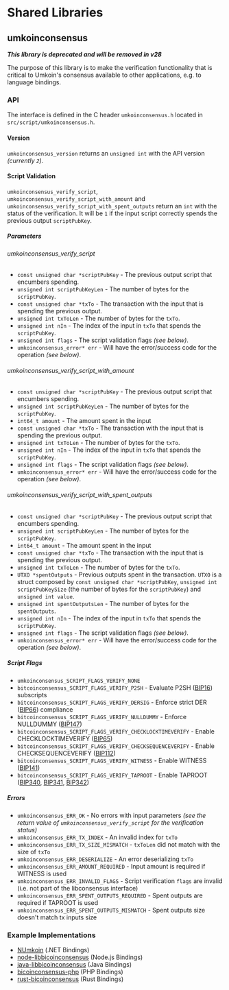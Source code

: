 Shared Libraries
================

## umkoinconsensus
***This library is deprecated and will be removed in v28***

The purpose of this library is to make the verification functionality that is critical to Umkoin's consensus available to other applications, e.g. to language bindings.

### API

The interface is defined in the C header `umkoinconsensus.h` located in `src/script/umkoinconsensus.h`.

#### Version

`umkoinconsensus_version` returns an `unsigned int` with the API version *(currently `2`)*.

#### Script Validation

`umkoinconsensus_verify_script`, `umkoinconsensus_verify_script_with_amount` and `umkoinconsensus_verify_script_with_spent_outputs` return an `int` with the status of the verification. It will be `1` if the input script correctly spends the previous output `scriptPubKey`.

##### Parameters
###### umkoinconsensus_verify_script
- `const unsigned char *scriptPubKey` - The previous output script that encumbers spending.
- `unsigned int scriptPubKeyLen` - The number of bytes for the `scriptPubKey`.
- `const unsigned char *txTo` - The transaction with the input that is spending the previous output.
- `unsigned int txToLen` - The number of bytes for the `txTo`.
- `unsigned int nIn` - The index of the input in `txTo` that spends the `scriptPubKey`.
- `unsigned int flags` - The script validation flags *(see below)*.
- `umkoinconsensus_error* err` - Will have the error/success code for the operation *(see below)*.

###### umkoinconsensus_verify_script_with_amount
- `const unsigned char *scriptPubKey` - The previous output script that encumbers spending.
- `unsigned int scriptPubKeyLen` - The number of bytes for the `scriptPubKey`.
- `int64_t amount` - The amount spent in the input
- `const unsigned char *txTo` - The transaction with the input that is spending the previous output.
- `unsigned int txToLen` - The number of bytes for the `txTo`.
- `unsigned int nIn` - The index of the input in `txTo` that spends the `scriptPubKey`.
- `unsigned int flags` - The script validation flags *(see below)*.
- `umkoinconsensus_error* err` - Will have the error/success code for the operation *(see below)*.

###### umkoinconsensus_verify_script_with_spent_outputs
- `const unsigned char *scriptPubKey` - The previous output script that encumbers spending.
- `unsigned int scriptPubKeyLen` - The number of bytes for the `scriptPubKey`.
- `int64_t amount` - The amount spent in the input
- `const unsigned char *txTo` - The transaction with the input that is spending the previous output.
- `unsigned int txToLen` - The number of bytes for the `txTo`.
- `UTXO *spentOutputs` - Previous outputs spent in the transaction. `UTXO` is a struct composed by `const unsigned char *scriptPubKey`, `unsigned int scriptPubKeySize` (the number of bytes for the `scriptPubKey`) and `unsigned int value`.
- `unsigned int spentOutputsLen` - The number of bytes for the `spentOutputs`.
- `unsigned int nIn` - The index of the input in `txTo` that spends the `scriptPubKey`.
- `unsigned int flags` - The script validation flags *(see below)*.
- `umkoinconsensus_error* err` - Will have the error/success code for the operation *(see below)*.

##### Script Flags
- `umkoinconsensus_SCRIPT_FLAGS_VERIFY_NONE`
- `bitcoinconsensus_SCRIPT_FLAGS_VERIFY_P2SH` - Evaluate P2SH ([BIP16](https://github.com/bitcoin/bips/blob/master/bip-0016.mediawiki)) subscripts
- `bitcoinconsensus_SCRIPT_FLAGS_VERIFY_DERSIG` - Enforce strict DER ([BIP66](https://github.com/bitcoin/bips/blob/master/bip-0066.mediawiki)) compliance
- `bitcoinconsensus_SCRIPT_FLAGS_VERIFY_NULLDUMMY` - Enforce NULLDUMMY ([BIP147](https://github.com/bitcoin/bips/blob/master/bip-0147.mediawiki))
- `bitcoinconsensus_SCRIPT_FLAGS_VERIFY_CHECKLOCKTIMEVERIFY` - Enable CHECKLOCKTIMEVERIFY ([BIP65](https://github.com/bitcoin/bips/blob/master/bip-0065.mediawiki))
- `bitcoinconsensus_SCRIPT_FLAGS_VERIFY_CHECKSEQUENCEVERIFY` - Enable CHECKSEQUENCEVERIFY ([BIP112](https://github.com/bitcoin/bips/blob/master/bip-0112.mediawiki))
- `bitcoinconsensus_SCRIPT_FLAGS_VERIFY_WITNESS` - Enable WITNESS ([BIP141](https://github.com/bitcoin/bips/blob/master/bip-0141.mediawiki))
- `bitcoinconsensus_SCRIPT_FLAGS_VERIFY_TAPROOT` - Enable TAPROOT ([BIP340](https://github.com/bitcoin/bips/blob/master/bip-0340.mediawiki), [BIP341](https://github.com/bitcoin/bips/blob/master/bip-0341.mediawiki), [BIP342](https://github.com/bitcoin/bips/blob/master/bip-0342.mediawiki))

##### Errors
- `umkoinconsensus_ERR_OK` - No errors with input parameters *(see the return value of `umkoinconsensus_verify_script` for the verification status)*
- `umkoinconsensus_ERR_TX_INDEX` - An invalid index for `txTo`
- `umkoinconsensus_ERR_TX_SIZE_MISMATCH` - `txToLen` did not match with the size of `txTo`
- `umkoinconsensus_ERR_DESERIALIZE` - An error deserializing `txTo`
- `umkoinconsensus_ERR_AMOUNT_REQUIRED` - Input amount is required if WITNESS is used
- `umkoinconsensus_ERR_INVALID_FLAGS` - Script verification `flags` are invalid (i.e. not part of the libconsensus interface)
- `umkoinconsensus_ERR_SPENT_OUTPUTS_REQUIRED` - Spent outputs are required if TAPROOT is used
- `umkoinconsensus_ERR_SPENT_OUTPUTS_MISMATCH` - Spent outputs size doesn't match tx inputs size

### Example Implementations
- [NUmkoin](https://github.com/MetacoSA/NUmkoin/blob/5e1055cd7c4186dee4227c344af8892aea54faec/NUmkoin/Script.cs#L979-#L1031) (.NET Bindings)
- [node-libbicoinconsensus](https://github.com/bitpay/node-libbicoinconsensus) (Node.js Bindings)
- [java-libbicoinconsensus](https://github.com/dexX7/java-libbicoinconsensus) (Java Bindings)
- [bicoinconsensus-php](https://github.com/Bit-Wasp/bicoinconsensus-php) (PHP Bindings)
- [rust-bicoinconsensus](https://github.com/rust-umkoin/rust-bicoinconsensus) (Rust Bindings)